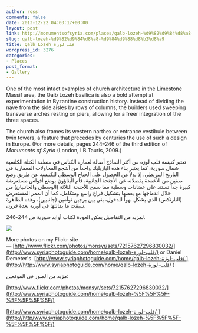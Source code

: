 ```yaml
---
author: ross
comments: false
date: 2013-12-22 04:03:17+00:00
layout: post
link: http://monumentsofsyria.com/places/qalb-lozeh-%d9%82%d9%84%d8%a8-%d9%84%d9%88%d8%b2%d8%a9/
slug: qalb-lozeh-%d9%82%d9%84%d8%a8-%d9%84%d9%88%d8%b2%d8%a9
title: Qalb Lozeh قلب لوزة
wordpress_id: 3276
categories:
- Places
post_format:
- Gallery
---
```


One of the most intact examples of church architecture in the Limestone Massif area, the Qalb Lozeh basilica is also a bold attempt at experimentation in Byzantine construction history. Instead of dividing the nave from the side aisles by rows of columns, the builders used sweeping transverse arches resting on piers, allowing for a freer integration of the three spaces.

The church also frames its western narthex or entrance vestibule between twin towers, a feature that precedes by centuries the use of such a design in Europe.
(For more details, pages 244–246 of the third edition of _Monuments of Syria_ (London, I B Tauris, 2009.)


تعتبر كنيسة قلب لوزة من أكثر النماذج أصالة لعمارة الكناس في منطقة الكتلة الكلسية شمال سورية، كما يعتبر بناء هذه البازيليك واحداً من أشجع المحاولات المعمارية في التاريخ البيزنطي، إذ بدلاً من الحصول على الجناح الوسطي للكنيسة عن طريق وضع صفين من الأعمدة يفصلانه عن الأجنحة الجانبية، قام البناؤون بوضع أقواس مستعرضة كبيرة جداً تستند على عضادات وسطية مما سمح للأجنحة الثلاثة (الوسطي والجانبيان) من خلال اندماجها مع بعضها بتشكيل فراغ واسع ومتكامل. كما أن الممر المستعرض (النارتكس) الذي يشكل بهواً للدخول، بني بين برجين توأمين (جانبيين)، وهذه الظاهرة سبقت ما يماثلها في أوربة بعدة قرون.




لمزيد من التفاصيل يمكن العودة لكتاب أوابد سورية ص 244-246.




![](http://monumentsofsyria.com/nextgen-attach_to_post/preview/id--3376)


More photos on my Flickr site — [http://www.flickr.com/photos/monsyr/sets/72157627296830032/](http://www.syriaphotoguide.com/home/qalb-lozeh-قلب-لوزة/) or Daniel Demeter's  [http://www.syriaphotoguide.com/home/qalb-lozeh-قلب-لوزة/ ](http://http://www.syriaphotoguide.com/home/qalb-lozeh-قلب-لوزة/ )


مزيد من الصور في الموقعين:




[http://www.flickr.com/photos/monsyr/sets/72157627296830032/](http://www.syriaphotoguide.com/home/qalb-lozeh-%5F%5F%5F-%5F%5F%5F%5F/)




[http://www.syriaphotoguide.com/home/qalb-lozeh-قلب-لوزة/ ](http://http/www.syriaphotoguide.com/home/qalb-lozeh-%5F%5F%5F-%5F%5F%5F%5F/)



